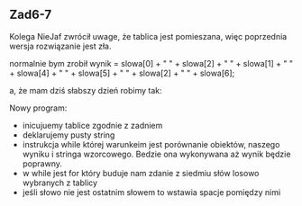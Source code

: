 ## Zad6-7
Kolega NieJaf zwrócił uwage, że tablica jest pomieszana, więc poprzednia wersja rozwiązanie jest zła.

normalnie bym zrobił wynik = slowa[0] + " " + slowa[2] + " " + slowa[1] + " " + slowa[4] + " " +  slowa[5] + " " +  slowa[2] + " " +  slowa[6];

a, że mam dziś słabszy dzień robimy tak:

Nowy program:
- inicujuemy tablice zgodnie z zadniem
- deklarujemy pusty string
- instrukcja while której warunkeim jest porównanie obiektów, naszego wyniku i stringa wzorcowego. Bedzie ona wykonywana aż wynik będzie poprawny.
- w while jest for który buduje nam zdanie z siedmiu słów losowo wybranych z tablicy
- jeśli słowo nie jest ostatnim słowem to wstawia spacje pomiędzy nimi


